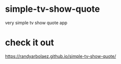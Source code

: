# simple-tv-show-quote
very simple tv show quote app
# check it out
https://randyarbolaez.github.io/simple-tv-show-quote/

